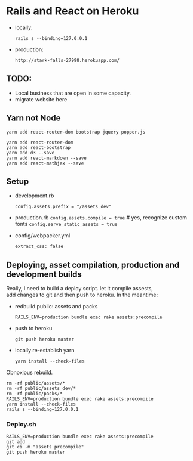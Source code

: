 # Rails and React on Heroku

- locally:
  
  `rails s --binding=127.0.0.1`

- production:

  `http://stark-falls-27998.herokuapp.com/`

## TODO:
- Local business that are open in some capacity.
- migrate website here

## Yarn not Node
`yarn add react-router-dom bootstrap jquery popper.js`

```
yarn add react-router-dom
yarn add react-bootstrap
yarn add d3 --save
yarn add react-markdown --save
yarn add react-mathjax --save
```

## Setup
- development.rb

  `config.assets.prefix = "/assets_dev"`

- production.rb
  `config.assets.compile = true` # yes, recognize custom fonts
  `config.serve_static_assets = true`

- config/webpacker.yml

  `extract_css: false`

## Deploying, asset compilation, production and development builds
Really, I need to build a deploy script.
let it compile assests,<br>add changes to git and then
push to heroku. In the meantime:

- redbuild public: assets and packs

  `RAILS_ENV=production bundle exec rake assets:precompile`

- push to heroku

  `git push heroku master`

- locally re-establish yarn

  `yarn install --check-files`

Obnoxious rebuild.
```
rm -rf public/assets/*
rm -rf public/assets_dev/*
rm -rf public/packs/*
RAILS_ENV=production bundle exec rake assets:precompile
yarn install --check-files
rails s --binding=127.0.0.1

```

### Deploy.sh
```
RAILS_ENV=production bundle exec rake assets:precompile
git add .
git ci -m "assets precompile"
git push heroku master
```

